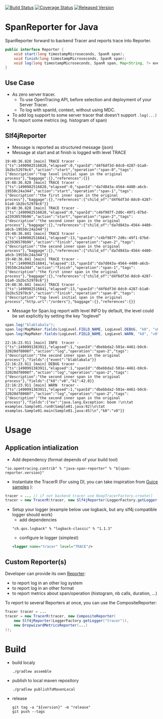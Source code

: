 [![Build Status][ci-img]][ci] [![Coverage Status][cov-img]][cov] [![Released Version][maven-img]][maven]

# SpanReporter for Java
SpanReporter forward to backend Tracer and reports trace into Reporter.

```java
public interface Reporter {
    void start(long timestampMicroseconds, SpanR span);
    void finish(long timestampMicroseconds, SpanR span);
    void log(long timestampMicroseconds, SpanR span, Map<String, ?> event);
}
```
## Use Case

* As zero server tracer.
    * To use OpenTracing API, before selection and deployment of your Server Tracer.
    * To log with spanId, context, without using MDC.
* To add log support to some server tracer that doesn't support `.log(...)`
* To report some metrics (eg. histogram of span)

## Slf4jReporter

* Message is reported as structured message (json)
* Message at start and at finish is logged with level TRACE
```
19:48:36.828 [main] TRACE tracer - {"ts":1490982516828,"elapsed":0,"spanId":"d4f6df3d-8dc0-4287-b1a0-1b2bc52978c6","action":"start","operation":"span-0","tags":{"description":"top level initial span in the original process"},"baggage":{},"references":{}}
19:48:36.828 [main] TRACE tracer - {"ts":1490982516828,"elapsed":0,"spanId":"da7d843a-4564-4480-a6cb-19550c24a344","action":"start","operation":"span-1","tags":{"description":"the first inner span in the original process"},"baggage":{},"references":{"child_of":"d4f6df3d-8dc0-4287-b1a0-1b2bc52978c6"}}
19:48:36.828 [main] TRACE tracer - {"ts":1490982516828,"elapsed":0,"spanId":"c4bf987f-2d0c-49f1-87bd-a23930570b96","action":"start","operation":"span-2","tags":{"description":"the second inner span in the original process"},"baggage":{},"references":{"child_of":"da7d843a-4564-4480-a6cb-19550c24a344"}}
19:48:36.841 [main] TRACE tracer - {"ts":1490982516841,"elapsed":13,"spanId":"c4bf987f-2d0c-49f1-87bd-a23930570b96","action":"finish","operation":"span-2","tags":{"description":"the second inner span in the original process"},"baggage":{},"references":{"child_of":"da7d843a-4564-4480-a6cb-19550c24a344"}}
19:48:36.841 [main] TRACE tracer - {"ts":1490982516841,"elapsed":13,"spanId":"da7d843a-4564-4480-a6cb-19550c24a344","action":"finish","operation":"span-1","tags":{"description":"the first inner span in the original process"},"baggage":{},"references":{"child_of":"d4f6df3d-8dc0-4287-b1a0-1b2bc52978c6"}}
19:48:36.841 [main] TRACE tracer - {"ts":1490982516841,"elapsed":13,"spanId":"d4f6df3d-8dc0-4287-b1a0-1b2bc52978c6","action":"finish","operation":"span-0","tags":{"description":"top level initial span in the original process","http.url":"/orders"},"baggage":{},"references":{}}
```
* Message for Span.log report with level INFO by default, the level could be set explicitly by setting the key "loglevel"
```java
span.log("blablabala");
span.log(MapMaker.fields(LogLevel.FIELD_NAME, LogLevel.DEBUG, "k0", "v0", "k1", 42));
span.log(MapMaker.fields(LogLevel.FIELD_NAME, LogLevel.WARN, "k0", "v0", "ex", new Exception("boom !")));
```
```
22:16:23.911 [main] INFO  tracer - {"ts":1490991383911,"elapsed":1,"spanId":"dbebbda2-501e-4461-b9c6-32020df8008f","action":"log","operation":"span-2","tags":{"description":"the second inner span in the original process"},"fields":{"event":"blablabala"}}
22:16:23.911 [main] DEBUG tracer - {"ts":1490991383911,"elapsed":1,"spanId":"dbebbda2-501e-4461-b9c6-32020df8008f","action":"log","operation":"span-2","tags":{"description":"the second inner span in the original process"},"fields":{"k0":"v0","k1":42.0}}
22:16:23.911 [main] WARN  tracer - {"ts":1490991383911,"elapsed":1,"spanId":"dbebbda2-501e-4461-b9c6-32020df8008f","action":"log","operation":"span-2","tags":{"description":"the second inner span in the original process"},"fields":{"ex":"java.lang.Exception: boom !\n\tat examples.Sample01.run0(Sample01.java:92)\n\tat examples.Sample01.main(Sample01.java:45)\n","k0":"v0"}}
```

# Usage

## Application intialization

* Add dependency (format depends of your build tool)
```
"io.opentracing.contrib" % "java-span-reporter" % "${span-reporter.version}"
```
* Instantiate the TracerR (For using DI, you can take inspiration from [Guice samples](./src/test/java/io/opentracing/contrib/di)
):
```java
tracer = ... // if not backend tracer use NoopTracerFactory.create()
tracer = new TracerR(tracer, new Slf4jReporter(LoggerFactory.getLogger("tracer")));
```
* Setup your logger (example below use logback, but any slf4j compatible logger should work)
    * add dependencies
    ```
    "ch.qos.logback" % "logback-classic" % "1.1.3"
    ```
    * configure le logger (simplest)
    ```xml
    <logger name="tracer" level="TRACE"/>
    ```

## Custom Reporter(s)

Developer can provide its own [Reporter](./src/main/java/opentracing/contrib/reporter/Reporter.java):
* to report log in an other log system
* to report log in an other format
* to report metrics about span/operation (histogram, nb calls, duration, ...)

To report to several Reporters at once, you can use the CompositeReporter:
```java
Tracer tracer = ...
tracer = new TracerR(tracer, new CompositeReporter(
    new Slf4jReporter(LoggerFactory.getLogger("tracer")),
    new DropwizardMetricsReporter(...)
));
```

  [ci-img]: https://travis-ci.org/opentracing-contrib/java-span-reporter.svg?branch=master
  [ci]: https://travis-ci.org/opentracing-contrib/java-span-reporter
  [cov-img]: https://coveralls.io/repos/github/opentracing-contrib/java-span-reporter/badge.svg?branch=master
  [cov]: https://coveralls.io/github/opentracing-contrib/java-span-reporter?branch=master
  [maven-img]: https://img.shields.io/maven-central/v/io.opentracing.contrib/java-span-reporter.svg?maxAge=2592000
  [maven]: http://search.maven.org/#search%7Cga%7C1%7Cjava-span-reporter

# Build

* build localy
    ```
    ./gradlew assemble
    ````
* publish to local maven repository
    ```
    ./gradlew publishToMavenLocal
    ````
* release
    ```
    git tag -a "${version}" -m "release"
    git push --tags
    ```
